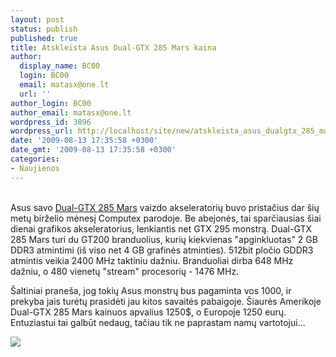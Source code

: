 ```yaml
---
layout: post
status: publish
published: true
title: Atskleista Asus Dual-GTX 285 Mars kaina
author:
  display_name: BC00
  login: BC00
  email: matasx@one.lt
  url: ''
author_login: BC00
author_email: matasx@one.lt
wordpress_id: 3896
wordpress_url: http://localhost/site/new/atskleista_asus_dualgtx_285_mars_kaina/
date: '2009-08-13 17:35:58 +0300'
date_gmt: '2009-08-13 17:35:58 +0300'
categories:
- Naujienos
---
```

<p>
<br />Asus savo <a class="ns" href="http://www.technews.lt/tekstas/Galingiausia_GTX_295_plokste_is_ASUS.html;;"> Dual-GTX 285 Mars</a> vaizdo akseleratorių buvo pristačius dar šių metų birželio mėnesį Computex parodoje. Be abejonės, tai sparčiausias šiai dienai grafikos akseleratorius, lenkiantis net GTX 295 monstrą. Dual-GTX 285 Mars turi du GT200 branduolius, kurių kiekvienas "apginkluotas" 2 GB DDR3 atmintimi (iš viso net 4 GB grafinės atminties). 512bit pločio GDDR3 atmintis veikia 2400 MHz taktiniu dažniu. Branduoliai dirba 648 MHz dažniu, o 480 vienetų "stream" procesorių - 1476 MHz.</p>
<p>Šaltiniai praneša, jog tokių Asus monstrų bus pagaminta vos 1000, ir prekyba jais turėtų prasidėti jau kitos savaitės pabaigoje. Šiaurės Amerikoje Dual-GTX 285 Mars kainuos apvalius 1250$, o Europoje 1250 eurų. Entuziastui tai galbūt nedaug, tačiau tik ne paprastam namų vartotojui...</p>
<p><img src="http://www.part.lt/img/44d42340a6416d29be63bb13337dff89835.bmp" /></p>
